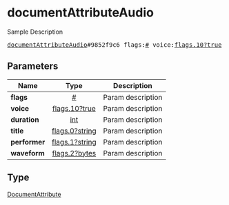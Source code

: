 # documentAttributeAudio

Sample Description

<pre>
<a href="../constructor/documentAttributeAudio.md">documentAttributeAudio</a>#9852f9c6 flags:<a href="../type/#.md">#</a> voice:<a href="../type/flags.10?true.md">flags.10?true</a> duration:<a href="../type/int.md">int</a> title:<a href="../type/flags.0?string.md">flags.0?string</a> performer:<a href="../type/flags.1?string.md">flags.1?string</a> waveform:<a href="../type/flags.2?bytes.md">flags.2?bytes</a> = <a href="../type/DocumentAttribute.md">DocumentAttribute</a>;
</pre>

## Parameters

| Name | Type | Description |
|------|:----:|-------------|
| **flags** | [#](../type/#.md) | Param description |
| **voice** | [flags.10?true](../type/flags.10?true.md) | Param description |
| **duration** | [int](../type/int.md) | Param description |
| **title** | [flags.0?string](../type/flags.0?string.md) | Param description |
| **performer** | [flags.1?string](../type/flags.1?string.md) | Param description |
| **waveform** | [flags.2?bytes](../type/flags.2?bytes.md) | Param description |

## Type

[DocumentAttribute](../type/DocumentAttribute.md)
